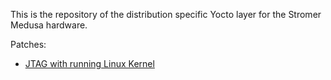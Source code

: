 This is the repository of the distribution specific Yocto layer for the Stromer Medusa hardware.

Patches:
- [JTAG with running Linux Kernel](https://community.nxp.com/thread/376786)
